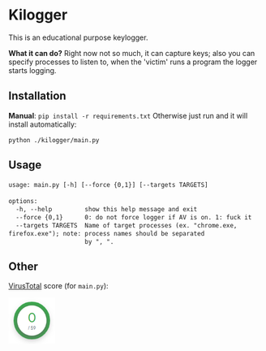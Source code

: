 # Kilogger
This is an educational purpose keylogger.

**What it can do?**
Right now not so much, it can capture keys; also you can specify processes to listen to, when the 'victim' runs a program the logger starts logging.

## Installation
**Manual**:  `pip install -r requirements.txt`
Otherwise just run and it will install automatically:
```
python ./kilogger/main.py 
```

## Usage
```
usage: main.py [-h] [--force {0,1}] [--targets TARGETS]

options:
  -h, --help         show this help message and exit
  --force {0,1}      0: do not force logger if AV is on. 1: fuck it
  --targets TARGETS  Name of target processes (ex. "chrome.exe, firefox.exe"); note: process names should be separated
                     by ", ".
```

## Other
[VirusTotal](https://www.virustotal.com/gui/home/upload) score (for `main.py`):

<img src="./static/virus_total_score.PNG" style="width:92px;height:92px"/>
